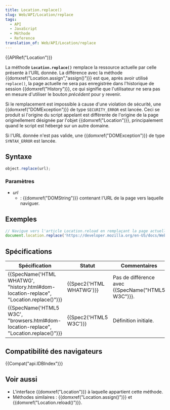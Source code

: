 ```yaml
---
title: Location.replace()
slug: Web/API/Location/replace
tags:
  - API
  - JavaScript
  - Méthode
  - Reference
translation_of: Web/API/Location/replace
---
```

{{APIRef("Location")}}

La méthode **`Location.replace()`** remplace la ressource actuelle par celle présente à l'URL donnée. La différence avec la méthode {{domxref("Location.assign","assign()")}} est que, après avoir utilisé `replace()`, la page actuelle ne sera pas enregistrée dans l'historique de session {{domxref("History")}}, ce qui signifie que l'utilisateur ne sera pas en mesure d'utiliser le bouton _précédent_ pour y revenir.

Si le remplacement est impossible à cause d'une violation de sécurité, une {{domxref("DOMException")}} de type `SECURITY_ERROR` est lancée. Ceci se produit si l'origine du script appelant est différente de l'origine de la page originellement désignée par l'objet {{domxref("Location")}}, principalement quand le script est hébergé sur un autre domaine.

Si l'URL donnée n'est pas valide, une {{domxref("DOMException")}} de type `SYNTAX_ERROR` est lancée.

## Syntaxe

```js
object.replace(url);
```

### Paramètres

- _url_
  - : {{domxref("DOMString")}} contenant l'URL de la page vers laquelle naviguer.

## Exemples

```js
// Navigue vers l'article Location.reload en remplaçant la page actuelle
document.location.replace('https://developer.mozilla.org/en-US/docs/Web/API/Location.reload');
```

## Spécifications

| Spécification                                                                                                        | Statut                           | Commentaires                                             |
| -------------------------------------------------------------------------------------------------------------------- | -------------------------------- | -------------------------------------------------------- |
| {{SpecName('HTML WHATWG', "history.html#dom-location-replace", "Location.replace()")}} | {{Spec2('HTML WHATWG')}} | Pas de différence avec {{SpecName("HTML5 W3C")}}. |
| {{SpecName('HTML5 W3C', "browsers.html#dom-location-replace", "Location.replace()")}}     | {{Spec2('HTML5 W3C')}}     | Définition initiale.                                     |

## Compatibilité des navigateurs

{{Compat("api.IDBIndex")}}

## Voir aussi

- L'interface {{domxref("Location")}} à laquelle appartient cette méthode.
- Méthodes similaires : {{domxref("Location.assign()")}} et {{domxref("Location.reload()")}}.
